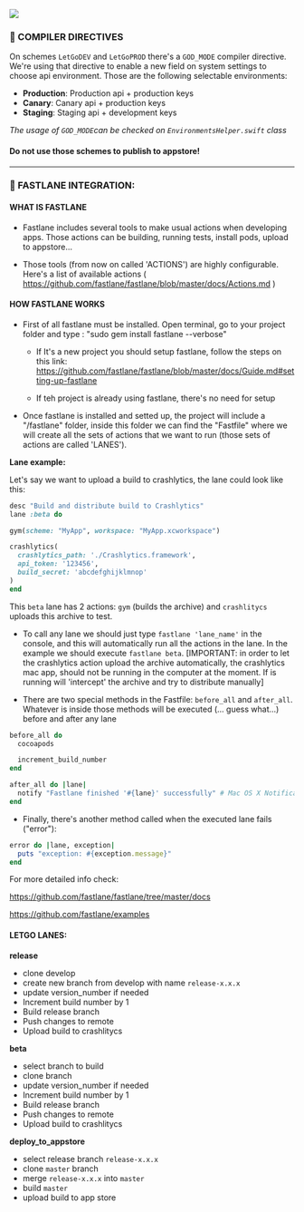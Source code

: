 ![](http://cl.ly/47422U3i172J/letgo-ios-logo.png)

### :space_invader: COMPILER DIRECTIVES

On schemes `LetGoDEV` and `LetGoPROD` there's a `GOD_MODE` compiler directive. We're using that directive to enable a new field on system settings to choose api environment. Those are the following selectable environments:

- **Production**:   Production api + production keys
- **Canary**: Canary api + production keys
- **Staging**: Staging api + development keys

*The usage of `GOD_MODE`can be checked on `EnvironmentsHelper.swift` class*


#### Do not use those schemes to publish to appstore!

---

### :space_invader: FASTLANE INTEGRATION:

#### WHAT IS FASTLANE

- Fastlane includes several tools to make usual actions when developing apps.  Those actions can be building, running tests, install pods, upload to appstore...

- Those tools (from now on called 'ACTIONS') are highly configurable.  Here's a list of available actions ( https://github.com/fastlane/fastlane/blob/master/docs/Actions.md )



#### HOW FASTLANE WORKS

- First of all fastlane must be installed.  Open terminal, go to your project folder and type :  "sudo gem install fastlane --verbose"

  - If It's a new project you should setup fastlane, follow the steps on this link: https://github.com/fastlane/fastlane/blob/master/docs/Guide.md#setting-up-fastlane

  - If teh project is already using fastlane, there's no need for setup

- Once fastlane is installed and setted up, the project will include a "/fastlane" folder, inside this folder we can find the "Fastfile" where we will create all the sets of actions that we want to run (those sets of actions are called 'LANES').


**Lane example:**

Let's say we want to upload a build to crashlytics, the lane could look like this:

```ruby
desc "Build and distribute build to Crashlytics"
lane :beta do

gym(scheme: "MyApp", workspace: "MyApp.xcworkspace")

crashlytics(
  crashlytics_path: './Crashlytics.framework',
  api_token: '123456',
  build_secret: 'abcdefghijklmnop'
)
end
```

This `beta` lane has 2 actions: `gym` (builds the archive) and `crashlitycs` uploads this archive to test.


- To call any lane we should just type `fastlane 'lane_name'` in the console, and this will automatically run all the actions in the lane.  In the example we should execute `fastlane beta`. [IMPORTANT: in order to let the crashlytics action upload the archive automatically, the crashlytics mac app, should not be running in the computer at the moment.  If is running will 'intercept' the archive and try to distribute manually]

- There are two special methods in the Fastfile: `before_all` and `after_all`.  Whatever is inside those methods will be executed (... guess what...) before and after any lane

```ruby
before_all do
  cocoapods

  increment_build_number
end

after_all do |lane|
  notify "Fastlane finished '#{lane}' successfully" # Mac OS X Notification
end
```

- Finally, there's another method called when the executed lane fails ("error"):

```ruby
error do |lane, exception|
  puts "exception: #{exception.message}"
end
```


For more detailed info check:

https://github.com/fastlane/fastlane/tree/master/docs

https://github.com/fastlane/examples


#### LETGO LANES:

**release**

  - clone develop
  - create new branch from develop with name `release-x.x.x`
  - update version_number if needed
  - Increment build number by 1
  - Build release branch
  - Push changes to remote
  - Upload build to crashlitycs

**beta**

  - select branch to build
  - clone branch
  - update version_number if needed
  - Increment build number by 1
  - Build release branch
  - Push changes to remote
  - Upload build to crashlitycs

**deploy_to_appstore**

  - select release branch `release-x.x.x`
  - clone `master` branch
  - merge `release-x.x.x` into `master`
  - build `master`
  - upload build to app store
